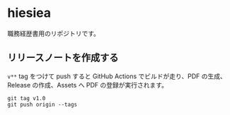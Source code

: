 # hiesiea

職務経歴書用のリポジトリです。

## リリースノートを作成する

`v**` tag をつけて push すると GitHub Actions でビルドが走り、PDF の生成、Release の作成、Assets へ PDF の登録が実行されます。

```shell
git tag v1.0
git push origin --tags
```
